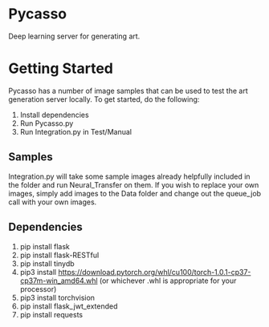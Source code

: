 # Pycasso
Deep learning server for generating art.


# Getting Started 
Pycasso has a number of image samples that can be used to test the art generation server locally. 
To get started, do the following:
1. Install dependencies
2. Run Pycasso.py
3. Run Integration.py in Test/Manual

## Samples
Integration.py will take some sample images already helpfully included in the folder and run Neural_Transfer on them. 
If you wish to replace your own images, simply add images to the Data folder and change out the queue_job call with your own images.


## Dependencies
1. pip install flask
2. pip install flask-RESTful
3. pip install tinydb
4. pip3 install https://download.pytorch.org/whl/cu100/torch-1.0.1-cp37-cp37m-win_amd64.whl (or whichever .whl is appropriate for your processor)
5. pip3 install torchvision
6. pip install flask_jwt_extended
7. pip install requests
